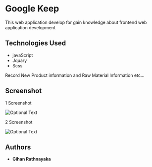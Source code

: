 # Google Keep
This web application develop for gain knowledge about frontend web application development
 
## Technologies Used
* javaScript
* Jquary
* Scss

Record New Product information and Raw Material Information etc...
 
 ## Screenshot
 
 1 Screenshot
 
 ![Optional Text](../master/ScreenShot/keep1.PNG)
 
 2 Screenshot
  
  ![Optional Text](../master/ScreenShot/Second1.PNG)
  
   

## Authors
* **Gihan Rathnayaka** 



